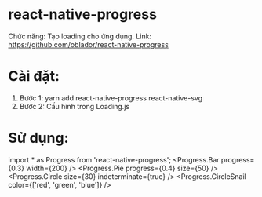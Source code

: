 # react-native-progress
Chức năng: Tạo loading cho ứng dụng.
Link: https://github.com/oblador/react-native-progress
# Cài đặt: 
1. Bước 1: yarn add react-native-progress react-native-svg
2. Bước 2: Cấu hình trong Loading.js
# Sử dụng:

import * as Progress from 'react-native-progress';
<Progress.Bar progress={0.3} width={200} />
<Progress.Pie progress={0.4} size={50} />   
<Progress.Circle size={30} indeterminate={true} />
<Progress.CircleSnail color={['red', 'green', 'blue']} />